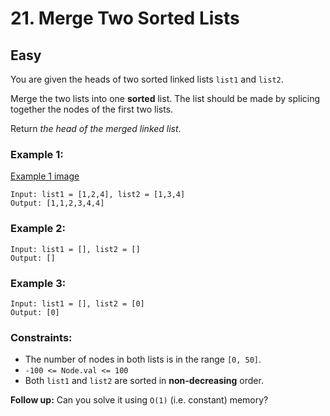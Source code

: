 # 21. Merge Two Sorted Lists


## Easy

You are given the heads of two sorted linked lists `list1` and `list2`.

Merge the two lists into one **sorted** list. The list should be made by splicing together the nodes of the first two lists.

Return *the head of the merged linked list*.


### Example 1:
[Example 1 image](https://assets.leetcode.com/uploads/2020/10/03/merge_ex1.jpg)
```console
Input: list1 = [1,2,4], list2 = [1,3,4]
Output: [1,1,2,3,4,4]
```

### Example 2:
```console
Input: list1 = [], list2 = []
Output: []
```

### Example 3:
```console
Input: list1 = [], list2 = [0]
Output: [0]
```

### Constraints:

- The number of nodes in both lists is in the range `[0, 50]`.
- `-100 <= Node.val <= 100`
- Both `list1` and `list2` are sorted in **non-decreasing** order.

**Follow up:** Can you solve it using `O(1)` (i.e. constant) memory?